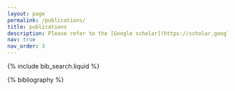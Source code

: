 ```yaml
---
layout: page
permalink: /publications/
title: publications
description: Please refer to the [Google scholar](https://scholar.google.com/citations?hl=en&user=_LKZ3nAAAAAJ&view_op=list_works&sortby=pubdate) for more complete information
nav: true
nav_order: 3
---
```


<!-- _pages/publications.md -->

<!-- Bibsearch Feature -->

{% include bib_search.liquid %}

<div class="publications">

{% bibliography %}

</div>
